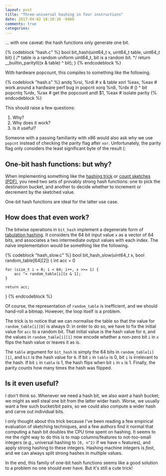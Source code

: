 ```yaml
---
layout: post
title: "Three-universal hashing in four instructions"
date: 2017-04-02 18:10:10 -0400
comments: true
categories: 
---
```


… with one caveat: the hash functions only generate one bit.

{% codeblock "hash.c" %}
bool
bit_hash(uint64_t x, uint64_t table, uint64_t bit)
{
    /* table is a random uniform uint64_t, bit is a random bit. */
	return __builtin_parityll((x & table) ^ bit);
}
{% endcodeblock %}

With hardware popcount, this compiles to something like the following.

{% codeblock "hash.s" %}
        andq    %rsi, %rdi # x & table
        xorl    %eax, %eax # work around a hardware perf bug in popcnt
        xorq    %rdi, %rdx # () ^ bit
        popcntq %rdx, %rax # get the popcount
        andl    $1, %eax   # isolate parity
{% endcodeblock %}

This should raise a few questions:

1. Why?
2. Why does it work?
3. Is it useful?

Someone with a passing familiarity with x86 would also ask why we use
`popcnt` instead of checking the parity flag after `xor`.
Unfortunately, the parity flag only considers the least significant
byte of the result (:

One-bit hash functions: but why?
--------------------------------

When implementing something like the
[hashing trick](https://arxiv.org/abs/0902.2206) or
[count sketches (PDF)](https://www.cs.rutgers.edu/~farach/pubs/FrequentStream.pdf),
you need two sets of provably strong hash functions: one to pick the
destination bucket, and another to decide whether to increment or
decrement by the sketched value.

One-bit hash functions are ideal for the latter use case.

How does that even work?
------------------------

The bitwise operations in `bit_hash` implement a degenerate form of
[tabulation hashing](https://arxiv.org/abs/1011.5200).  It considers
the 64 bit input value `x` as a vector of 64 bits, and associates a
two intermediate output values with each index.  The naïve
implementation would be something like the following.

{% codeblock "hash_slow.c" %}
bool
bit_hash_slow(uint64_t x, bool random_table[64][2])
{
    int acc = 0

    for (size_t i = 0; i < 64; i++, x >>= 1) {
        acc ^= random_table[i][x & 1];
    }

    return acc;
}
{% endcodeblock %}

Of course, the representation of `random_table` is inefficient, and we
should hand-roll a bitmap.  However, the loop itself is a problem.

The trick is to notice that we can normalise the table so that the
value for `random_table[i][0]` is always 0: in order to do so, we have
to fix the initial value for `acc` to a random bit.  That initial
value is the hash value for `0`, and the values in
`random_table[i][1]` now encode whether a non-zero bit `i` in `x`
flips the hash value or leaves it as is.

The `table` argument for `bit_hash` is simply the 64 bits in
`random_table[i][1]`, and `bit` is the hash value for `0`.  If bit `i`
in `table` is 0, bit `i` is irrelevant to the hash.  If bit `i` in
`table` is 1, the hash flips when bit `i` in `x` is 1.  Finally, the
parity counts how many times the hash was flipped.

Is it even useful?
------------------

I don't think so.  Whenever we need a hash bit, we also want a hash
bucket; we might as well steal one bit from the latter wider hash.
Worse, we usually want a few such bucket/bit pairs, so we could also
compute a wider hash and carve out individual bits.

I only thought about this trick because I've been reading a few
empirical evaluation of sketching techniques, and a few authors find
it normal that computing a hash bit doubles the CPU time spent on
hashing.  It seems to me the right way to do this is to map
columns/features to not-too-small integers (e.g., universal hashing to
`[0, n^2)` if we have `n` features), and apply strong hashing to
these integers.  Hashing machine integers is *fast*, and we can always
split strong hashes in multiple values.

In the end, this family of one-bit hash functions seems like a good
solution to a problem no one should ever have.  But it's still a cute trick!
